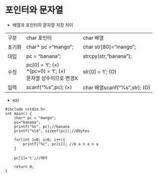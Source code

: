 <h1>포인터와 문자열</h1>

- 배열과 포인터의 문자열 저장 차이

<table>
    <tr>
        <td>구분</td>
        <td>char 포인터</td>
        <td>char 배열</td>
    </tr>
    <tr>
        <td>초기화</td>
        <td>char* pc =“mango”;</td>
        <td>char str[80]=“mango”;</td>
    </tr>
    <tr>
        <td>대입</td>
        <td>pc = “banana”;</td>
        <td>strcpy(str,“banana”);</td>
    </tr>
    <tr>
        <td>수정</td>
        <td>
            pc[0] = ‘t’; (×)<br>
            *(pc+0) = ‘t’; (×)<br>
            문자열 상수이므로 변경X
        </td>
        <td>str[0] = ‘t’; (O)</td>
    </tr>
    <tr>
        <td>입력</td>
        <td>scanf(“%s”,pc); (×)</td>
        <td>char 배열scanf(“%s”,str); (O)</td>
</table>

- ex)
```
#include <stdio.h>
int main() {
	char* pc = "mango";
	pc="banana";
	printf("%s", pc);//banana
	printf("%ld", sizeof(pc));//8bytes

	for(int i=0; i<6; i++){
		printf("%c", pc[i]); //b a n a n a
	}
	
	pc[1]='t';//에러
	
	return 0;
}
```
